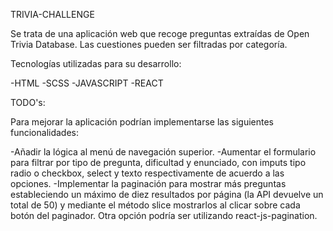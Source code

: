 TRIVIA-CHALLENGE

Se trata de una aplicación web que recoge preguntas extraídas de Open Trivia Database.
Las cuestiones pueden ser filtradas por categoría.

Tecnologías utilizadas para su desarrollo:

  -HTML
  -SCSS
  -JAVASCRIPT
  -REACT

TODO's:

Para mejorar la aplicación podrían implementarse las siguientes funcionalidades:

-Añadir la lógica al menú de navegación superior.
-Aumentar el formulario para filtrar por tipo de pregunta, dificultad y enunciado, con imputs tipo radio o checkbox, select y texto respectivamente de acuerdo a las opciones.
-Implementar la paginación para mostrar más preguntas estableciendo un máximo de diez resultados por página (la API devuelve un total de 50) y mediante el método slice mostrarlos al clicar sobre cada botón del paginador. Otra opción podría ser utilizando react-js-pagination.
  
